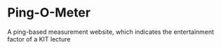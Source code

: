 # Ping-O-Meter
A ping-based measurement website, which indicates the entertainment factor of a KIT lecture
